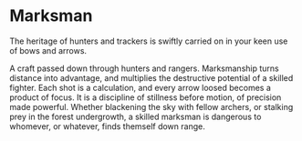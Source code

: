 # Marksman


The heritage of hunters and trackers is swiftly carried on in your keen use of bows and arrows.

A craft passed down through hunters and rangers. Marksmanship turns distance into advantage, and multiplies the destructive potential of a skilled fighter. Each shot is a calculation, and every arrow loosed becomes a product of focus. It is a discipline of stillness before motion, of precision made powerful. Whether blackening the sky with fellow archers, or stalking prey in the forest undergrowth, a skilled marksman is dangerous to whomever, or whatever, finds themself down range.





